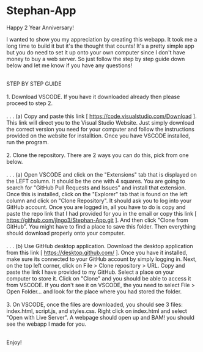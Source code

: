 # Stephan-App

Happy 2 Year Anniversary!

I wanted to show you my appreciation by creating this webapp. It took me a long time to build it but it's the thought that counts! 
It's a pretty simple app but you do need to set it up onto your own computer since I don't have money to buy a web server. 
So just follow the step by step guide down below and let me know if you have any questions!

<br>STEP BY STEP GUIDE</br>
<br> 1. Download VSCODE. If you have it downloaded already then please proceed to step 2. </br>
<br> . . . (a) Copy and paste this link [ https://code.visualstudio.com/Download ]. This link will direct you to the Visual Studio Website. 
Just simply download the correct version you need for your computer and follow the instructions provided on the website for installtion.
Once you have VSCODE installed, run the program. </br>
<br> 2. Clone the repository. There are 2 ways you can do this, pick from one below. </br>
<br> . . . (a) Open VSCODE and click on the "Extensions" tab that is displayed on the LEFT column. It should be the one with 4 squares. 
You are going to search for "GitHub Pull Requests and Issues" and install that extension. Once this is installed, click on the "Explorer" tab that is found on the left column and click on "Clone Repository". It should ask you to log into your GitHub account. 
Once you are logged in, all you have to do is copy and paste the repo link that I had provided for you in the email or copy this link [ https://github.com/jlngo3/Stephan-App.git ]. And then click "Clone from GitHub". You might have to find a place to save this folder. 
Then everything should download properly onto your computer.</br>
<br> . . . (b) Use GitHub desktop application. Download the desktop application from this link [ https://desktop.github.com/ ]. Once you have it installed, make sure its connected to your GitHub account by simply logging in.
Next, on the top left corner, click on File > Clone repository > URL. Copy and paste the link I have provided to my GitHub. Select a place on your computer to store it. Click on "Clone" and you should be able to access it from VSCODE. If you don't see it on VSCODE, the you need to select File > Open Folder... and look for the place where you had stored the folder. </br>
<br> 3. On VSCODE, once the files are downloaded, you should see 3 files: index.html, script.js, and styles.css. Right click on index.html and select "Open with Live Server". A webpage should open up and BAM! you should see the webapp I made for you.

<br> Enjoy! 
